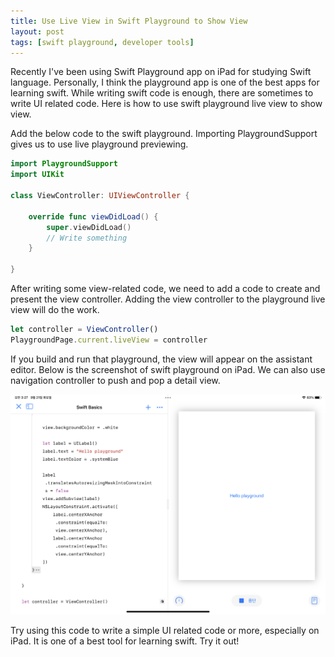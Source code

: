 ```yaml
---
title: Use Live View in Swift Playground to Show View
layout: post
tags: [swift playground, developer tools]
---
```


Recently I've been using Swift Playground app on iPad for studying Swift language. Personally, I think the playground app is one of the best apps for learning swift. While writing swift code is enough, there are sometimes to write UI related code. Here is how to use swift playground live view to show view.

Add the below code to the swift playground. Importing PlaygroundSupport gives us to use live playground previewing.

```swift
import PlaygroundSupport
import UIKit

class ViewController: UIViewController {

    override func viewDidLoad() {
        super.viewDidLoad()
        // Write something
    }

}
```

After writing some view-related code, we need to add a code to create and present the view controller. Adding the view controller to the playground live view will do the work.

```jsx
let controller = ViewController()
PlaygroundPage.current.liveView = controller
```

If you build and run that playground, the view will appear on the assistant editor. Below is the screenshot of swift playground on iPad. We can also use navigation controller to push and pop a detail view.

![Swift playground app showing a view controller at the right side.](/assets/img/2021/09/21/image1.png)

Try using this code to write a simple UI related code or more, especially on iPad. It is one of a best tool for learning swift. Try it out!